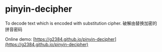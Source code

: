 # pinyin-decipher

To decode text which is encoded with substitution cipher.
破解由替换加密的拼音密码

Online demo: [https://g2384.github.io/pinyin-decipher](https://g2384.github.io/pinyin-decipher)